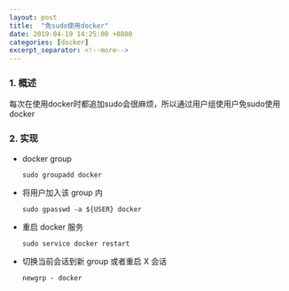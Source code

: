 ```yaml
---
layout: post
title:  "免sudo使用docker"
date: 2019-04-19 14:25:00 +0800
categories: [docker]
excerpt_separator: <!--more-->
---
```


### 1. 概述

每次在使用docker时都追加sudo会很麻烦，所以通过用户组使用户免sudo使用docker

### 2. 实现

* docker group

    ```shell
    sudo groupadd docker
    ```

* 将用户加入该 group 内

    ```shell
    sudo gpasswd -a ${USER} docker
    ```

* 重启 docker 服务

    ```shell
    sudo service docker restart
    ```

* 切换当前会话到新 group 或者重启 X 会话

    ```shell
    newgrp - docker
    ```